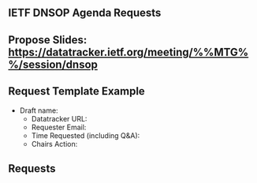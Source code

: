## IETF DNSOP Agenda Requests

## Propose Slides: https://datatracker.ietf.org/meeting/%%MTG%%/session/dnsop

## Request Template Example

*   Draft name:
    - Datatracker URL:
    - Requester Email:
    - Time Requested (including Q&A):
    - Chairs Action:

## Requests
